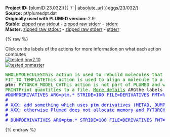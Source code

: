 **Project ID:** [plumID:23.032]({{ '/' | absolute_url }}eggs/23/032/)  
**Source:** pt/plumedpt.dat  
**Originally used with PLUMED version:** 2.9  
**Stable:** [zipped raw stdout](plumedpt.dat.plumed.stdout.txt.zip) - [zipped raw stderr](plumedpt.dat.plumed.stderr.txt.zip) - [stderr](plumedpt.dat.plumed.stderr)  
**Master:** [zipped raw stdout](plumedpt.dat.plumed_master.stdout.txt.zip) - [zipped raw stderr](plumedpt.dat.plumed_master.stderr.txt.zip) - [stderr](plumedpt.dat.plumed_master.stderr)  

{% raw %}
<div class="plumedpreheader">
<div class="headerInfo" id="value_details_data/pt/plumedpt.dat"> Click on the labels of the actions for more information on what each action computes </div>
<div class="containerBadge">
<div class="headerBadge"><a href="plumedpt.dat.plumed.stderr"><img src="https://img.shields.io/badge/v2.10-failed-red.svg" alt="tested onv2.10" /></a></div>
<div class="headerBadge"><a href="plumedpt.dat.plumed_master.stderr"><img src="https://img.shields.io/badge/master-failed-red.svg" alt="tested onmaster" /></a></div>
</div>
</div>
<pre class="plumedlisting">
<span class="plumedtooltip" style="color:green">WHOLEMOLECULES<span class="right">This action is used to rebuild molecules that can become split by the periodic boundary conditions. <a href="https://www.plumed.org/doc-master/user-doc/html/WHOLEMOLECULES" style="color:green">More details</a><i></i></span></span> <span class="plumedtooltip">ENTITY0<span class="right">the atoms that make up a molecule that you wish to align<i></i></span></span>=1-272
<span style="display:none;" id="data/pt/plumedpt.dat">The WHOLEMOLECULES action with label <b></b> calculates something</span><span class="plumedtooltip" style="color:green">FIT_TO_TEMPLATE<span class="right">This action is used to align a molecule to a template. <a href="https://www.plumed.org/doc-master/user-doc/html/FIT_TO_TEMPLATE" style="color:green">More details</a><i></i></span></span> <span class="plumedtooltip">STRIDE<span class="right"> the frequency with which molecules are reassembled<i></i></span></span>=1 <span class="plumedtooltip">REFERENCE<span class="right">a file in pdb format containing the reference structure and the atoms involved in the CV<i></i></span></span>=reference3.pdb <span class="plumedtooltip">TYPE<span class="right"> the manner in which RMSD alignment is performed<i></i></span></span>=OPTIMAL
<b name="data/pt/plumedpt.datptm" onclick='showPath("data/pt/plumedpt.dat","data/pt/plumedpt.datptm","data/pt/plumedpt.datptm","brown")'>ptm</b>: <span class="plumedtooltip" style="color:green">PYTORCH_MODEL_CV<span class="right">This action is not part of PLUMED and was included by using a LOAD command <a href="https://www.plumed.org/doc-master/user-doc/html/LOAD" style="color:green">More details</a><i></i></span></span> FILE=plumedpt.pt ATOMS=1,5,13,14,7,10,11,12,15,17,23,24,19,25,27,44,45,29,32,33,42,35,40,37,38,46,48,54,55,50,56,58,71,72,60,63,66,67,68,73,75,95,96,77,80,81,94,83,85,92,86,90,88,97,99,114,115,101,104,106,110,116,118,124,125,120,126,128,136,137,130,133,134,135,138,140,143,144,145,147,150,151,152,162,164,165,159,156,153,166,168,175,176,170,173,177,179,186,187,181,184,188,190,193,194,195,197,217,218,199,202,205,208,210,211,214,219,229,231,232,226,223,220,233,243,245,246,240,237,234,247,257,259,260,254,251,248,261,263,270,271,265,268,272
<span class="plumedtooltip" style="color:green">PRINT<span class="right">Print quantities to a file. <a href="https://www.plumed.org/doc-master/user-doc/html/PRINT" style="color:green">More details</a><i></i></span></span> <span class="plumedtooltip">ARG<span class="right">the labels of the values that you would like to print to the file<i></i></span></span>=ptm.node-0,ptm.node-1 <span class="plumedtooltip">STRIDE<span class="right"> the frequency with which the quantities of interest should be output<i></i></span></span>=100 <span class="plumedtooltip">FILE<span class="right">the name of the file on which to output these quantities<i></i></span></span>=COLVAR
<span style="color:blue" class="comment">#DUMPDERIVATIVES ARG=ptm.* STRIDE=100 FILE=DERIVATIVES FMT=%15.4f</span>
<span style="color:blue" class="comment">#</span>
<span style="color:blue" class="comment"># XXX: add something which uses ptm derivatives (METAD, DUMPDERIVATIVES, ...)</span>
<span style="color:blue" class="comment"># XXX: otherwise Plumed does not allocate memory and PYTORCH_MODEL_CV breaks </span>
<span style="color:blue" class="comment">#</span>
<span style="color:blue" class="comment"># DUMPDERIVATIVES ARG=ptm.* STRIDE=100 FILE=DERIVATIVES FMT=%15.4f</span>
</pre>
{% endraw %}
